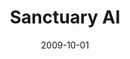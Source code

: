 ---
title: "Sanctuary AI"
collection: experiences
permalink: /publication/2009-10-01-paper-title-number-1
description: 'I joined [Sanctuary AI](https://www.sanctuary.ai/) as a Software Co-op on the Machine Learning team.'
date: 2009-10-01
imgurl: 'sanctuary.jpg'
---